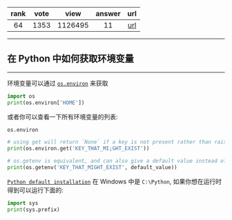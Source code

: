 
| rank | vote | view | answer | url |
|:-:|:-:|:-:|:-:|:-:|
|64|1353|1126495|11| [url](http://stackoverflow.com/questions/4906977/how-do-i-access-environment-variables-from-python) |
***

##  在 Python 中如何获取环境变量

***

环境变量可以通过 [`os.environ`](https://docs.python.org/library/os.html#os.environ) 来获取

```python
import os
print(os.environ['HOME'])
```

或者你可以查看一下所有环境变量的列表:

```python
os.environ
```

```python
# using get will return `None` if a key is not present rather than raise a `KeyError`
print(os.environ.get('KEY_THAT_MI¡GHT_EXIST'))

# os.getenv is equivalent, and can also give a default value instead of `None`
print(os.getenv('KEY_THAT_MIGHT_EXIST', default_value))
```

[`Python default installation`](https://docs.python.org/install/index.html#how-installation-works) 在 Windows 中是 `C:\Python`, 如果你想在运行时得到可以运行下面的:

```python
import sys
print(sys.prefix)
```